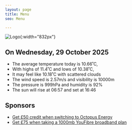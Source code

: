```yaml
---
layout: page
title: Menu
seo: Menu

---
```


![Logo](/images/logo.jpg){:width="832px"}

<!-- weather_marker starts -->
## On Wednesday, 29 October 2025

- The average temperature today is 10.66˚C,
- With highs of 11.4˚C and lows of 10.38˚C,
- It may feel like 10.18˚C with scattered clouds
- The wind speed is 2.57m/s and visibility is 10000m
- The pressure is 999hPa and humidity is 92%
- The sun will rise at 06:57 and set at 16:46

<!-- weather_marker ends -->

## Sponsors

- [Get £50 credit when switching to Octopus Energy](https://bit.ly/3oD1nnS)
- [Get £75 when taking a 1000mb YouFibre broadband plan](https://aklam.io/91zWhU?)
